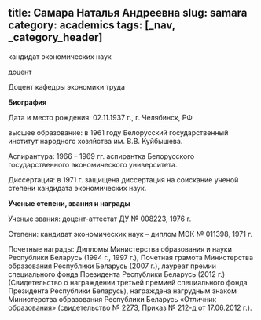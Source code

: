 title: Самара Наталья Андреевна
slug: samara
category: academics
tags: [_nav, _category_header]
---

кандидат экономических наук

доцент

Доцент кафедры экономики труда

__Биография__

Дата и место рождения: 02.11.1937 г., г. Челябинск, РФ

высшее образование: в 1961 году Белорусский государственный институт народного хозяйства им. В.В. Куйбышева.

Аспирантура: 1966 – 1969 гг. аспирантка Белорусского государственного экономического университета.

Диссертация: в 1971 г. защищена диссертация на соискание ученой степени кандидата экономических наук.

__Ученые степени, звания и награды__

Ученые звания: доцент-аттестат ДУ № 008223, 1976 г.

Степени: кандидат экономических наук – диплом МЭК № 011398, 1971 г.

Почетные награды: Дипломы  Министерства образования и науки Республики Беларусь (1994 г., 1997 г.), Почетная грамота Министерства образования Республики Беларусь (2007 г.), лауреат премии специального фонда Президента  Республики Беларусь (2012 г.) (Свидетельство о награждении третьей премией специального фонда Президента  Республики Беларусь), награждена нагрудным знаком Министерства образования Республики Беларусь «Отличник образования» (свидетельство № 2273, Приказ № 212-д от 17.06.2012 г.).
